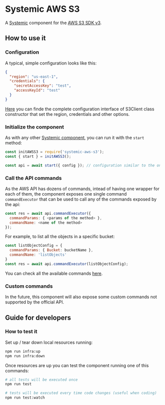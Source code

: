# Systemic AWS S3

A [Systemic](https://guidesmiths.github.io/systemic/#/) component for the [AWS S3 SDK v3](https://docs.aws.amazon.com/AWSJavaScriptSDK/v3/latest/index.html).

## How to use it

### Configuration

A typical, simple configuration looks like this:

```json
{
  "region": "us-east-1",
  "credentials": {
    "secretAccessKey": "test",
    "accessKeyId": "test"
  }
}
```

[Here](https://docs.aws.amazon.com/AWSJavaScriptSDK/v3/latest/clients/client-s3/interfaces/s3clientconfig.html) you can finde the complete configuration interface of S3Client class constructor that set the region, credentials and other options.

### Initialize the component

As with any other [Systemic component](https://guidesmiths.github.io/systemic/#/?id=components), you can run it with the `start` method:

```js
const initAWSS3 = require('systemic-aws-s3');
const { start } = initAWSS3();

const api = await start({ config }); // configuration similar to the one above
```

### Call the API commands

As the AWS API has dozens of commands, intead of having one wrapper for each of them, the component exposes one single command `commandExecutor` that can be used to call any of the commands exposed by the api:

```js
const res = await api.commandExecutor({
  commandParams: { <params of the method> },
  commandName: <name of the method>
});
```

For example, to list all the objects in a specific bucket:

```js
const listObjectConfig = {
  commandParams: { Bucket: bucketName },
  commandName: 'listObjects'
}
const res = await api.commandExecutor(listObjectConfig);
```

You can check all the available commands [here](https://docs.aws.amazon.com/AWSJavaScriptSDK/v3/latest/clients/client-s3/classes/s3.html).

### Custom commands

In the future, this component will also expose some custom commands not supported by the official API.

## Guide for developers

### How to test it

Set up / tear down local resources running:

```bash
npm run infra:up
npm run infra:down
```

Once resources are up you can test the component running one of this commands:

```bash
# all tests will be executed once
npm run test

# tests will be executed every time code changes (useful when coding)
npm run test:watch
```

